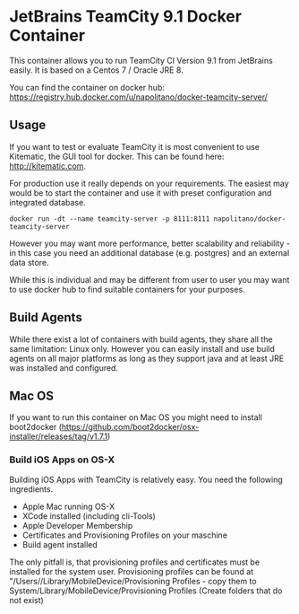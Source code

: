 # JetBrains TeamCity 9.1 Docker Container

This container allows you to run TeamCity CI Version 9.1 from JetBrains easily. It is based on a Centos 7 / Oracle JRE 8.

You can find the container on docker hub:
https://registry.hub.docker.com/u/napolitano/docker-teamcity-server/

## Usage

If you want to test or evaluate TeamCity it is most convenient to use Kitematic, the GUI tool for docker. This can be found here: http://kitematic.com.

For production use it really depends on your requirements. The easiest may would be to start the container and use it with preset configuration and integrated database. 

    docker run -dt --name teamcity-server -p 8111:8111 napolitano/docker-teamcity-server

However you may want more performance, better scalability and reliability - in this case you need an additional database (e.g. postgres) and an external data store. 

While this is individual and may be different from user to user you may want to use docker hub to find suitable containers for your purposes.

## Build Agents

While there exist a lot of containers with build agents, they share all the same limitation: Linux only. However you can easily install and use build agents on all major platforms as long as they support java and at least JRE was installed and configured.

## Mac OS

If you want to run this container on Mac OS you might need to install boot2docker (https://github.com/boot2docker/osx-installer/releases/tag/v1.7.1)

### Build iOS Apps on OS-X

Building iOS Apps with TeamCity is relatively easy. You need the following ingredients.

- Apple Mac running OS-X
- XCode installed (including cli-Tools)
- Apple Developer Membership
- Certificates and Provisioning Profiles on your maschine
- Build agent installed

The only pitfall is, that provisioning profiles and certificates must be installed for the system user. Provisioning profiles can be found at "/Users/<username>/Library/MobileDevice/Provisioning Profiles - copy them to System/Library/MobileDevice/Provisioning Profiles (Create folders that do not exist)
